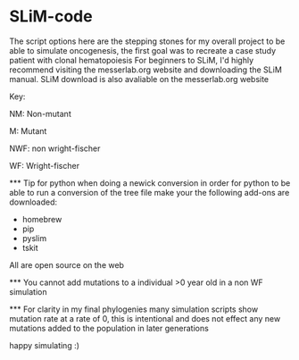 # SLiM-code
The script options here are the stepping stones for my overall project to be able to simulate oncogenesis, the first goal was to recreate a case study patient with clonal hematopoiesis
For beginners to SLiM, I'd highly recommend visiting the messerlab.org website and downloading the SLiM manual. 
SLiM download is also avaliable on the messerlab.org website 

Key: 

NM: Non-mutant

M: Mutant 

NWF: non wright-fischer

WF: Wright-fischer 

*** Tip for python when doing a newick conversion 
in order for python to be able to run a conversion of the tree file make your the following add-ons are downloaded:
- homebrew
- pip 
- pyslim
- tskit
  
All are open source on the web

*** You cannot add mutations to a individual >0 year old in a non WF simulation 

*** For clarity in my final phylogenies many simulation scripts show mutation rate at a rate of 0, this is intentional and does not effect any new mutations added to the population in later generations 

happy simulating :) 
